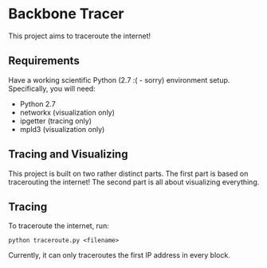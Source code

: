 # Backbone Tracer

This project aims to traceroute the internet!

## Requirements

Have a working scientific Python (2.7 :( - sorry) environment setup. Specifically, you will need:

* Python 2.7
* networkx (visualization only)
* ipgetter (tracing only)
* mpld3 (visualization only)

## Tracing and Visualizing

This project is built on two rather distinct parts. The first part is based on tracerouting the internet! The second part is all about visualizing everything.

## Tracing

To traceroute the internet, run:

    python traceroute.py <filename>

Currently, it can only traceroutes the first IP address in every block.